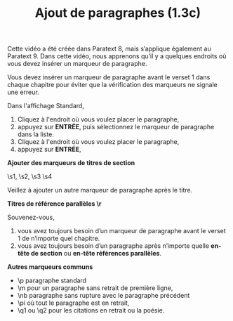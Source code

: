 ﻿---
lang: fr
title: Ajout de paragraphes (1.3c)
---

Cette vidéo a été créée dans Paratext 8, mais s’applique également au Paratext 9. Dans cette vidéo, nous apprenons qu’il y a quelques endroits où vous devez insérer un marqueur de paragraphe.

Vous devez insérer un marqueur de paragraphe avant le verset 1 dans chaque chapitre pour éviter que la vérification des marqueurs ne signale une erreur.

Dans l'affichage Standard,

1.  Cliquez à l'endroit où vous voulez placer le paragraphe,
1.  appuyez sur **ENTRÉE**, puis sélectionnez le marqueur de paragraphe dans la liste.
1.  Cliquez à l'endroit où vous voulez placer le paragraphe,
1.  appuyez sur **ENTRÉE**,

**Ajouter des marqueurs de titres de section**

\\s1, \\s2, \\s3 \\s4

Veillez à ajouter un autre marqueur de paragraphe après le titre.


**Titres de référence parallèles \\r**

Souvenez-vous,

1.  vous avez toujours besoin d’un marqueur de paragraphe avant le verset 1 de n’importe quel chapitre.
1.  vous avez toujours besoin d’un paragraphe après n’importe quelle **en-tête de section** ou **en-tête références parallèles**.

**Autres marqueurs communs**

-  \\p paragraphe standard
-  \\m pour un paragraphe sans retrait de première ligne,
-  \\nb paragraphe sans rupture avec le paragraphe précédent
-  \\pi où tout le paragraphe est en retrait,
-  \\q1 ou \\q2 pour les citations en retrait ou la poésie.

